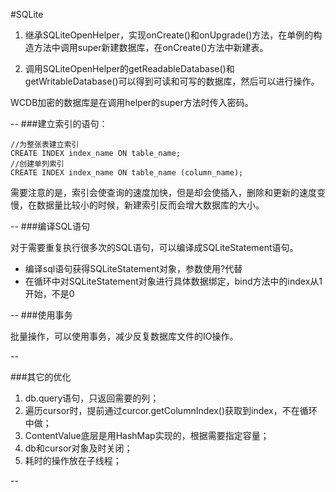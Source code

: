 #SQLite
1. 继承SQLiteOpenHelper，实现onCreate()和onUpgrade()方法，在单例的构造方法中调用super新建数据库，在onCreate()方法中新建表。

2. 调用SQLiteOpenHelper的getReadableDatabase()和getWritableDatabase()可以得到可读和可写的数据库，然后可以进行操作。

WCDB加密的数据库是在调用helper的super方法时传入密码。

--
###建立索引的语句：

	//为整张表建立索引
	CREATE INDEX index_name ON table_name;
	//创建单列索引
	CREATE INDEX index_name ON table_name (column_name);
需要注意的是，索引会使查询的速度加快，但是却会使插入，删除和更新的速度变慢，在数据量比较小的时候，新建索引反而会增大数据库的大小。

--
###编译SQL语句

对于需要重复执行很多次的SQL语句，可以编译成SQLiteStatement语句。

 * 编译sql语句获得SQLiteStatement对象，参数使用?代替
 * 在循环中对SQLiteStatement对象进行具体数据绑定，bind方法中的index从1开始，不是0

--
###使用事务

批量操作，可以使用事务，减少反复数据库文件的IO操作。

--

###其它的优化

1. db.query语句，只返回需要的列；
2. 遍历cursor时，提前通过curcor.getColumnIndex()获取到index，不在循环中做；
3. ContentValue底层是用HashMap实现的，根据需要指定容量；
4. db和cursor对象及时关闭；
5. 耗时的操作放在子线程；

--